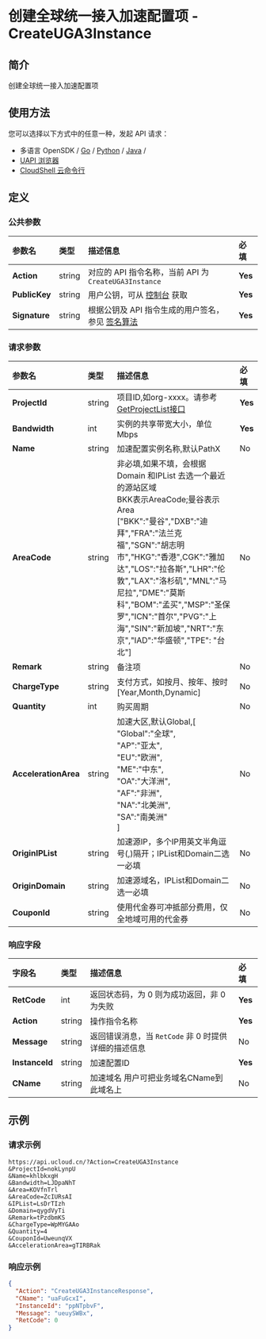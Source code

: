 # 创建全球统一接入加速配置项 - CreateUGA3Instance

## 简介

创建全球统一接入加速配置项






## 使用方法

您可以选择以下方式中的任意一种，发起 API 请求：
- 多语言 OpenSDK / [Go](https://github.com/ucloud/ucloud-sdk-go) / [Python](https://github.com/ucloud/ucloud-sdk-python3) / [Java](https://github.com/ucloud/ucloud-sdk-java) /
- [UAPI 浏览器](https://console.ucloud.cn/uapi/detail?id=CreateUGA3Instance)
- [CloudShell 云命令行](https://shell.ucloud.cn/)


## 定义

### 公共参数

| 参数名 | 类型 | 描述信息 | 必填 |
|:---|:---|:---|:---|
| **Action**     | string  | 对应的 API 指令名称，当前 API 为 `CreateUGA3Instance`                        | **Yes** |
| **PublicKey**  | string  | 用户公钥，可从 [控制台](https://console.ucloud.cn/uapi/apikey) 获取                                             | **Yes** |
| **Signature**  | string  | 根据公钥及 API 指令生成的用户签名，参见 [签名算法](api/summary/signature.md)  | **Yes** |

### 请求参数

| 参数名 | 类型 | 描述信息 | 必填 |
|:---|:---|:---|:---|
| **ProjectId** | string | 项目ID,如org-xxxx。请参考[GetProjectList接口](https://docs.ucloud.cn/api/summary/get_project_list) |**Yes**|
| **Bandwidth** | int | 实例的共享带宽大小，单位Mbps |**Yes**|
| **Name** | string | 加速配置实例名称,默认PathX |No|
| **AreaCode** | string | 非必填,如果不填，会根据Domain 和IPList 去选一个最近的源站区域<br />BKK表示AreaCode;曼谷表示Area<br />["BKK":"曼谷","DXB":"迪拜","FRA":"法兰克福","SGN":"胡志明市","HKG":"香港",CGK":"雅加达","LOS":"拉各斯","LHR":"伦敦","LAX":"洛杉矶","MNL":"马尼拉","DME":"莫斯科","BOM":"孟买","MSP":"圣保罗","ICN":"首尔","PVG":"上海","SIN":"新加坡","NRT":"东京","IAD":"华盛顿","TPE": "台北"] |No|
| **Remark** | string | 备注项 |No|
| **ChargeType** | string | 支付方式，如按月、按年、按时<br />[Year,Month,Dynamic] |No|
| **Quantity** | int | 购买周期 |No|
| **AccelerationArea** | string | 加速大区,默认Global,[<br />    "Global":"全球",<br />    "AP":"亚太",<br />    "EU":"欧洲",<br />    "ME":"中东",<br />    "OA":"大洋洲",<br />    "AF":"非洲",<br />    "NA":"北美洲",<br />    "SA":"南美洲"<br />] |No|
| **OriginIPList** | string | 加速源IP，多个IP用英文半角逗号(,)隔开；IPList和Domain二选一必填 |No|
| **OriginDomain** | string | 加速源域名，IPList和Domain二选一必填 |No|
| **CouponId** | string | 使用代金券可冲抵部分费用，仅全地域可用的代金券 |No|

### 响应字段

| 字段名 | 类型 | 描述信息 | 必填 |
|:---|:---|:---|:---|
| **RetCode** | int | 返回状态码，为 0 则为成功返回，非 0 为失败 |**Yes**|
| **Action** | string | 操作指令名称 |**Yes**|
| **Message** | string | 返回错误消息，当 `RetCode` 非 0 时提供详细的描述信息 |No|
| **InstanceId** | string | 加速配置ID |**Yes**|
| **CName** | string | 加速域名 用户可把业务域名CName到此域名上 |No|




## 示例

### 请求示例
    
```
https://api.ucloud.cn/?Action=CreateUGA3Instance
&ProjectId=nokLynpU
&Name=khlbkxgH
&Bandwidth=LJDpaNhT
&Area=KOVfnTrl
&AreaCode=ZcIURsAI
&IPList=LsDrTIzh
&Domain=qygdVyTi
&Remark=tPzdbmKS
&ChargeType=WpMYGAAo
&Quantity=4
&CouponId=UweunqVX
&AccelerationArea=gTIRBRak
```

### 响应示例
    
```json
{
  "Action": "CreateUGA3InstanceResponse",
  "CName": "uaFuGcxI",
  "InstanceId": "ppNTpbvF",
  "Message": "ueuySWBx",
  "RetCode": 0
}
```





